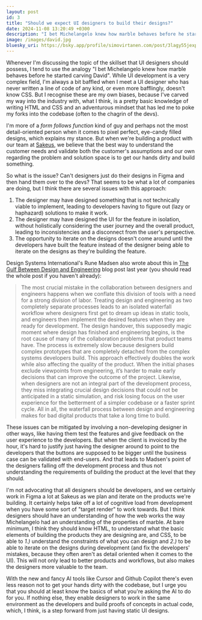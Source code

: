 ```yaml
---
layout: post
id: 3
title: "Should we expect UI designers to build their designs?"
date: 2024-11-08 13:20:49 +0300
description: "I bet Michelangelo knew how marble behaves before he started carving David. Should we expect this from pixel pushers?"
image: /images/david.jpg
bluesky_uri: https://bsky.app/profile/simovirtanen.com/post/3lagy55jexp25
---
```


Whenever I'm discussing the topic of the skillset that UI designers should possess, I tend to use the analogy "I bet Michelangelo knew how marble behaves before he started carving David". While UI development is a very complex field, I'm always a bit baffled when I meet a UI designer who has never written a line of code of any kind, or even more bafflingly, doesn't know CSS. But I recognise these are my own biases, because I've carved my way into the industry with, what I think, is a pretty basic knowledge of writing HTML and CSS and an adventurous mindset that has led me to poke my forks into the codebase (often to the chagrin of the devs).

I'm more of a _form follows function_ kind of guy and perhaps not the most detail-oriented person when it comes to pixel perfect, eye-candy filled designs, which explains my stance. But when we're building a product with our team at [Sakeus](https://sakeus.fi), we believe that the best way to understand the customer needs and validate both the customer's assumptions and our own regarding the problem and solution space is to get our hands dirty and build something.

So what is the issue? Can't designers just do their designs in Figma and then hand them over to the devs? That seems to be what a lot of companies are doing, but I think there are several issues with this approach:

1. The designer may have designed something that is not technically viable to implement, leading to developers having to figure out (lazy or haphazard) solutions to make it work.
2. The designer may have designed the UI for the feature in isolation, without holistically considering the user journey and the overall product, leading to inconsistencies and a disconnect from the user's perspective.
3. The opportunity to iterate on the designs doesn't come around until the developers have built the feature instead of the designer being able to iterate on the designs as they're building the feature.

Design Systems International's Rune Madsen also wrote about this in [The Gulf Between Design and Engineering](https://designsystems.international/ideas/the-gulf-between-design-and-engineering/) blog post last year (you should read the whole post if you haven't already):

> The most crucial mistake in the collaboration between designers and engineers happens when we conflate this division of tools with a need for a strong division of labor. Treating design and engineering as two completely separate processes leads to an isolated waterfall workflow where designers first get to dream up ideas in static tools, and engineers then implement the desired features when they are ready for development. The design handover, this supposedly magic moment where design has finished and engineering begins, is the root cause of many of the collaboration problems that product teams have. The process is extremely slow because designers build complex prototypes that are completely detached from the complex systems developers build. This approach effectively doubles the work while also affecting the quality of the product. When the initial phases exclude viewpoints from engineering, it’s harder to make early decisions that can improve the outcome of the project. Likewise, when designers are not an integral part of the development process, they miss integrating crucial design decisions that could not be anticipated in a static simulation, and risk losing focus on the user experience for the betterment of a simpler codebase or a faster sprint cycle. All in all, the waterfall process between design and engineering makes for bad digital products that take a long time to build.

These issues can be mitigated by involving a non-developing designer in other ways, like having them test the features and give feedback on the user experience to the developers. But when the client is invoiced by the hour, it's hard to justify just having the designer around to point to the developers that the buttons are supposed to be bigger until the business case can be validated with end-users. And that leads to Madsen's point of the designers falling off the development process and thus not understanding the requirements of building the product at the level that they should.

I'm not advocating that all designers should be developers, and we certainly work in Figma a lot at Sakeus as we plan and iterate on the products we're building. It certainly helps take off a lot of cognitive load from development when you have some sort of "target render" to work towards. But I think designers should have an understanding of how the web works the way Michelangelo had an understanding of the properties of marble. At bare minimum, I think they should know HTML, to understand what the basic elements of building the products they are designing are, and CSS, to be able to _1.)_ understand the constraints of what you can design and _2.)_ to be able to iterate on the designs during development (and fix the developers' mistakes, because they often aren't as detail oriented when it comes to the UI). This will not only lead to better products and workflows, but also makes the designers more valuable to the team.

With the new and fancy AI tools like Cursor and Github Copilot there's even less reason not to get your hands dirty with the codebase, but I urge you that you should at least know the basics of what you're asking the AI to do for you. If nothing else, they enable designers to work in the same environment as the developers and build proofs of concepts in actual code, which, I think, is a step forward from just having static UI designs.
